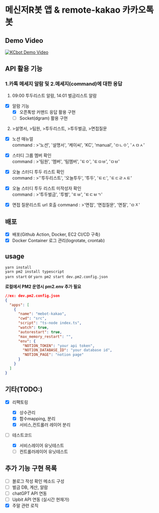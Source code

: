 # 메신저R봇 앱 & remote-kakao 카카오톡 봇

## Demo Video

[![KCbot Demo Video](http://img.youtube.com/vi/tsswjg-nQ9s/0.jpg)](https://youtu.be/tsswjg-nQ9s?t=0s)

## API 활용 기능

### 1.카톡 메세지 알람 및 2.메세지(command)에 대한 응답

1. 09:00 투두리스트 알람, 14:01 벌금리스트 알람

- [x] 알람 기능
  - [x] 오픈톡방 커맨드 응답 활용 구현
  - [ ] Socket(dgram) 활용 구현

2. \>설명서, >팀원, >투두리스트, >투두벌금, >면접질문

- [x] 노션 매뉴얼  
       command : >'노션', '설명서', '케이씨', 'KC', 'manual', 'ㅁㄴㅇ', 'ㅅㅁㅅ'

- [x] 스터디 그룹 멤버 확인  
       command : >'팀원', '멤버', '팀멤버', 'ㅌㅇ', 'ㅌㅁㅂ', 'ㅁㅂ'

- [x] 오늘 스터디 투두 리스트 확인  
       command : >''투두리스트', '오늘투두', '투두', 'ㅌㄷ', 'ㅌㄷㄹㅅㅌ'

- [x] 오늘 스터디 투두 리스트 미작성자 확인  
       command : >'투두벌금', '투벌', 'ㅌㅂ', 'ㅌㄷㅂㄱ'

- [x] 면접 질문리스트 url 호출
      command : >'면접', '면접질문', '면질', 'ㅁㅈ'

## 배포

- [x] 배포(Github Action, Docker, EC2 CI/CD 구축)
- [x] Docker Container 로그 관리(logrotate, crontab)

## usage

`yarn install`<br>
`yarn pm2 install typescript`<br>
`yarn start` or `yarn pm2 start dev.pm2.config.json`

**로컬에서 PM2 운영시 pm2.env 추가 필요**

```JSON
//ex: dev.pm2.config.json
{
  "apps": [
    {
      "name": "mebot-kakao",
      "cwd": "src",
      "script": "ts-node index.ts",
      "watch": true,
      "autorestart": true,
      "max_memory_restart": "",
      "env": {
        "NOTION_TOKEN": "your api token",
        "NOTION_DATABASE_ID": "your database id",
        "NOTION_PAGE": "notion page"
      }
    }
  ]
}
```

## 기타(TODO:)

- [x] 리팩토링

  - [x] 상수관리
  - [x] 함수mapping, 분리
  - [x] 서비스,컨트롤러 레이어 분리

- [ ] 테스트코드

  - [x] 서비스레이어 유닛테스트
  - [ ] 컨트롤러레이어 유닛테스트

## 추가 기능 구현 목록

- [ ] 블로그 작성 확인 메소드 구성
- [ ] 벌금 DB, 계산, 알람
- [ ] chatGPT API 연동
- [ ] Upbit API 연동 (실시간 현재가)
- [x] 주말 관련 로직
